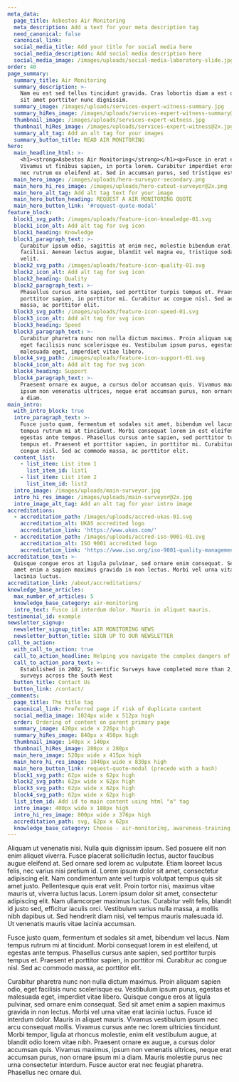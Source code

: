 ```yaml
---
meta_data:
  page_title: Asbestos Air Monitoring
  meta_description: Add a text for your meta description tag
  need_canonical: false
  canonical_link:
  social_media_title: Add your title for social media here
  social_media_description: Add social media description here
  social_media_image: /images/uploads/social-media-laboratory-slide.jpg
order: 40
page_summary:
  summary_title: Air Monitoring
  summary_description: >-
    Nam eu est sed tellus tincidunt gravida. Cras lobortis diam a est dignissim,
    sit amet porttitor nunc dignissim.
  summary_image: /images/uploads/services-expert-witness-summary.jpg
  summary_hiRes_image: /images/uploads/services-expert-witness-summary@2x.jpg
  thumbnail_image: /images/uploads/services-expert-witness.jpg
  thumbnail_hiRes_image: /images/uploads/services-expert-witness@2x.jpg
  summary_alt_tag: Add an alt tag for your images
  summary_button_title: READ AIR MONITORING
hero:
  main_headline_html: >-
    <h1><strong>Asbestos Air Monitoring</strong></h1><p>Fusce in erat eros.
    Vivamus ut finibus sapien, in porta lorem. Curabitur imperdiet eros orci,
    nec rutrum ex eleifend at. Sed in accumsan purus, sed tristique est.</p>
  main_hero_image: /images/uploads/hero-surveyor-secondary.png
  main_hero_hi_res_image: /images/uploads/hero-cutout-surveyor@2x.png
  main_hero_alt_tag: Add alt tag text for your image
  main_hero_button_heading: REQUEST A AIR MONITORING QUOTE
  main_hero_button_link: '#request-quote-modal'
feature_block:
  block1_svg_path: /images/uploads/feature-icon-knowledge-01.svg
  block1_icon_alt: Add alt tag for svg icon
  block1_heading: Knowledge
  block1_paragraph_text: >-
    Curabitur ipsum odio, sagittis at enim nec, molestie bibendum erat. Nulla
    facilisi. Aenean lectus augue, blandit vel magna eu, tristique sodales
    velit.
  block2_svg_path: /images/uploads/feature-icon-quality-01.svg
  block2_icon_alt: Add alt tag for svg icon
  block2_heading: Quality
  block2_paragraph_text: >-
    Phasellus cursus ante sapien, sed porttitor turpis tempus et. Praesent et
    porttitor sapien, in porttitor mi. Curabitur ac congue nisl. Sed ac commodo
    massa, ac porttitor elit.
  block3_svg_path: /images/uploads/feature-icon-speed-01.svg
  block3_icon_alt: Add alt tag for svg icon
  block3_heading: Speed
  block3_paragraph_text: >-
    Curabitur pharetra nunc non nulla dictum maximus. Proin aliquam sapien odio,
    eget facilisis nunc scelerisque eu. Vestibulum ipsum purus, egestas et
    malesuada eget, imperdiet vitae libero.
  block4_svg_path: /images/uploads/feature-icon-support-01.svg
  block4_icon_alt: Add alt tag for svg icon
  block4_heading: Support
  block4_paragraph_text: >-
    Praesent ornare ex augue, a cursus dolor accumsan quis. Vivamus maximus,
    ipsum non venenatis ultrices, neque erat accumsan purus, non ornare ipsum mi
    a diam.
main_intro:
  with_intro_block: true
  intro_paragraph_text: >-
    Fusce justo quam, fermentum et sodales sit amet, bibendum vel lacus. Nam
    tempus rutrum mi at tincidunt. Morbi consequat lorem in est eleifend, ut
    egestas ante tempus. Phasellus cursus ante sapien, sed porttitor turpis
    tempus et. Praesent et porttitor sapien, in porttitor mi. Curabitur ac
    congue nisl. Sed ac commodo massa, ac porttitor elit.
  content_list:
    - list_item: List item 1
      list_item_id: list1
    - list_item: List item 2
      list_item_id: list2
  intro_image: /images/uploads/main-surveyor.jpg
  intro_hi_res_image: /images/uploads/main-surveyor@2x.jpg
  intro_image_alt_tag: Add an alt tag for your intro image
accreditations:
  - accreditation_path: /images/uploads/accred-ukas-01.svg
    accreditation_alt: UKAS accredited logo
    accreditation_link: 'https://www.ukas.com/'
  - accreditation_path: /images/uploads/accred-iso-9001-01.svg
    accreditation_alt: ISO 9001 accredited logo
    accreditation_link: 'https://www.iso.org/iso-9001-quality-management.html'
accreditation_text: >-
  Quisque congue eros at ligula pulvinar, sed ornare enim consequat. Sed sit
  amet enim a sapien maximus gravida in non lectus. Morbi vel urna vitae erat
  lacinia luctus.
accreditation_link: /about/accreditations/
knowledge_base_articles:
  max_number_of_articles: 5
  knowledge_base_category: air-monitoring
  intro_text: Fusce id interdum dolor. Mauris in aliquet mauris.
testimonial_id: example
newsletter_signup:
  newsletter_signup_title: AIR MONITORING NEWS
  newsletter_button_title: SIGN UP TO OUR NEWSLETTER
call_to_action:
  with_call_to_action: true
  call_to_action_headline: Helping you navigate the complex dangers of asbestos
  call_to_action_para_text: >-
    Established in 2002, Scientific Surveys have completed more than 2,500
    surveys across the South West
  button_title: Contact Us
  button_link: /contact/
_comments:
  page_title: The title tag
  canonical_link: Preferred page if risk of duplicate content
  social_media_image: 1024px wide x 512px high
  order: Ordering of content on parent primary page
  summary_image: 420px wide x 226px high
  summary_hiRes_image: 840px x 450px high
  thumbnail_image: 140px x 140px
  thumbnail_hiRes_image: 280px x 280px
  main_hero_image: 520px wide x 415px high
  main_hero_hi_res_image: 1040px wide x 830px high
  main_hero_button_link: request-quote-modal (precede with a hash)
  block1_svg_path: 62px wide x 62px high
  block2_svg_path: 62px wide x 62px high
  block3_svg_path: 62px wide x 62px high
  block4_svg_path: 62px wide x 62px high
  list_item_id: Add id to main content using html "a" tag
  intro_image: 400px wide x 188px high
  intro_hi_res_image: 800px wide x 376px high
  accreditation_path: svg, 62px x 62px
  knowledge_base_category: Choose - air-monitoring, awareness-training, removal, surveys, testing
---
```


Aliquam ut venenatis nisi. Nulla quis dignissim ipsum. Sed posuere elit non enim aliquet viverra. Fusce placerat sollicitudin lectus, auctor faucibus augue eleifend at. Sed ornare sed lorem ac vulputate. Etiam laoreet lacus felis, nec varius nisi pretium id. Lorem ipsum dolor sit amet, consectetur adipiscing elit. Nam condimentum ante vel turpis volutpat tempus quis sit amet justo. Pellentesque quis erat velit. Proin tortor nisi, maximus vitae mauris ut, viverra luctus lacus. Lorem ipsum dolor sit amet, consectetur adipiscing elit. Nam ullamcorper maximus luctus. Curabitur velit felis, blandit id justo sed, efficitur iaculis orci. Vestibulum varius nulla massa, a mollis nibh dapibus ut. Sed hendrerit diam nisi, vel tempus mauris malesuada id. Ut venenatis mauris vitae lacinia accumsan.

Fusce justo quam, fermentum et sodales sit amet, bibendum vel lacus. Nam tempus rutrum mi at tincidunt. Morbi consequat lorem in est eleifend, ut egestas ante tempus. Phasellus cursus ante sapien, sed porttitor turpis tempus et. Praesent et porttitor sapien, in porttitor mi. Curabitur ac congue nisl. Sed ac commodo massa, ac porttitor elit.

Curabitur pharetra nunc non nulla dictum maximus. Proin aliquam sapien odio, eget facilisis nunc scelerisque eu. Vestibulum ipsum purus, egestas et malesuada eget, imperdiet vitae libero. Quisque congue eros at ligula pulvinar, sed ornare enim consequat. Sed sit amet enim a sapien maximus gravida in non lectus. Morbi vel urna vitae erat lacinia luctus. Fusce id interdum dolor. Mauris in aliquet mauris. Vivamus vestibulum ipsum nec arcu consequat mollis. Vivamus cursus ante nec lorem ultricies tincidunt. Morbi tempor, ligula at rhoncus molestie, enim elit vestibulum augue, at blandit odio lorem vitae nibh. Praesent ornare ex augue, a cursus dolor accumsan quis. Vivamus maximus, ipsum non venenatis ultrices, neque erat accumsan purus, non ornare ipsum mi a diam. Mauris molestie purus nec urna consectetur interdum. Fusce auctor erat nec feugiat pharetra. Phasellus nec ornare dui.
